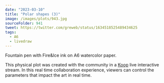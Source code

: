 ```yaml
---
date: "2023-03-10"
title: "Polar shapes (3)"
image: /images/plots/943.jpg
sourceFolder: 941
tweet: https://twitter.com/greweb/status/1634518525489434625
tags:
  - A6
  - livedraw
---
```


Fountain pen with Fire&Ice ink on A6 watercolor paper. 

This physical plot was created with the community in a [Koop](https://koop.xyz) live interactive stream. In this real time collaboration experience, viewers can control the parameters that impact the art in real time.
